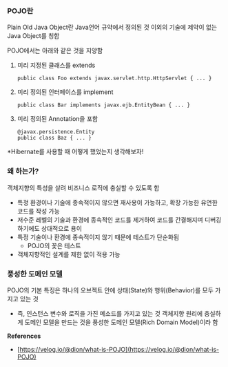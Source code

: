 ### POJO란
Plain Old Java Object란 Java언어 규약에서 정의된 것 이외의 기술에 제약이 없는 Java Object를 칭함

POJO에서는 아래와 같은 것을 지양함
1. 미리 지정된 클래스를 extends    
    ```
    public class Foo extends javax.servlet.http.HttpServlet { ... }
    ```
2. 미리 정의된 인터페이스를 implement
    ```
    public class Bar implements javax.ejb.EntityBean { ... }
    ```
3. 미리 정의된 Annotation을 포함
    ```
    @javax.persistence.Entity
    public class Baz { ... }
    ```

\*Hibernate를 사용할 때 어떻게 했었는지 생각해보자!

### 왜 하는가?
객체지향의 특성을 살려 비즈니스 로직에 충실할 수 있도록 함
- 특정 환경이나 기술에 종속적이지 않으면 재사용이 가능하고, 확장 가능한 유연한 코드를 작성 가능
- 저수준 레벨의 기술과 환경에 종속적인 코드를 제거하여 코드를 간결해지며 디버깅하기에도 상대적으로 용이
- 특정 기술이나 환경에 종속적이지 않기 때문에 테스트가 단순화됨
    - POJO의 꽃은 테스트
- 객체지향적인 설계를 제한 없이 적용 가능

### 풍성한 도메인 모델
POJO의 기본 특징은 하나의 오브젝트 안에 상태(State)와 행위(Behavior)를 모두 가지고 있는 것
- 즉, 인스턴스 변수와 로직을 가진 메소드를 가지고 있는 것
객체지향 원리에 충실하게 도메인 모델을 만드는 것을 풍성한 도메인 모델(Rich Domain Model)이라 함

**References**
- [https://velog.io/@dion/what-is-POJO](https://velog.io/@dion/what-is-POJO)